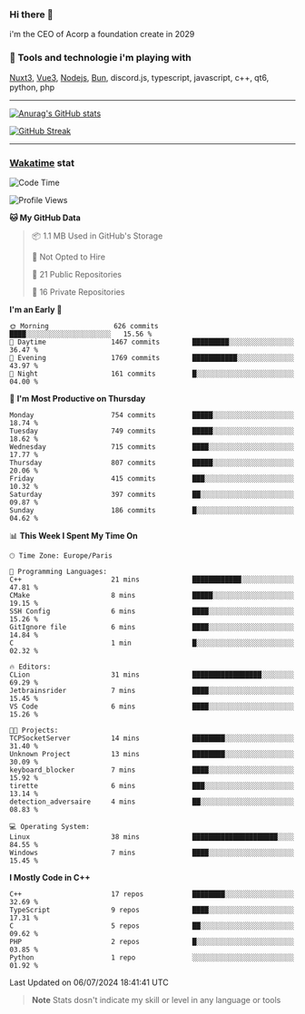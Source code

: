 ### Hi there 👋

i'm the CEO of Acorp a foundation create in 2029  

### 🧰 Tools and technologie i'm playing with

[Nuxt3](https://nuxt.com), [Vue3](https://vuejs.org/), [Nodejs](https://nodejs.org), [Bun](https://bun.sh/), discord.js, typescript, javascript, c++, qt6, python, php

---

[![Anurag's GitHub stats](https://github-readme-stats.vercel.app/api?username=ackimixs&show_icons=true&theme=github_dark&count_private=true)](https://www.ackimixs.xyz)

[![GitHub Streak](https://github-readme-streak-stats.herokuapp.com?user=Ackimixs&theme=github-dark-blue&date_format=j%20M%5B%20Y%5D&mode=weekly)](https://git.io/streak-stats)

---
 
 ### [Wakatime](https://wakatime.com/) stat

<!--START_SECTION:waka-->
![Code Time](http://img.shields.io/badge/Code%20Time-1%2C187%20hrs%201%20min-blue)

![Profile Views](http://img.shields.io/badge/Profile%20Views-0-blue)

**🐱 My GitHub Data** 

> 📦 1.1 MB Used in GitHub's Storage 
 > 
> 🚫 Not Opted to Hire
 > 
> 📜 21 Public Repositories 
 > 
> 🔑 16 Private Repositories 
 > 
**I'm an Early 🐤** 

```text
🌞 Morning                626 commits         ████░░░░░░░░░░░░░░░░░░░░░   15.56 % 
🌆 Daytime                1467 commits        █████████░░░░░░░░░░░░░░░░   36.47 % 
🌃 Evening                1769 commits        ███████████░░░░░░░░░░░░░░   43.97 % 
🌙 Night                  161 commits         █░░░░░░░░░░░░░░░░░░░░░░░░   04.00 % 
```
📅 **I'm Most Productive on Thursday** 

```text
Monday                   754 commits         █████░░░░░░░░░░░░░░░░░░░░   18.74 % 
Tuesday                  749 commits         █████░░░░░░░░░░░░░░░░░░░░   18.62 % 
Wednesday                715 commits         ████░░░░░░░░░░░░░░░░░░░░░   17.77 % 
Thursday                 807 commits         █████░░░░░░░░░░░░░░░░░░░░   20.06 % 
Friday                   415 commits         ███░░░░░░░░░░░░░░░░░░░░░░   10.32 % 
Saturday                 397 commits         ██░░░░░░░░░░░░░░░░░░░░░░░   09.87 % 
Sunday                   186 commits         █░░░░░░░░░░░░░░░░░░░░░░░░   04.62 % 
```


📊 **This Week I Spent My Time On** 

```text
🕑︎ Time Zone: Europe/Paris

💬 Programming Languages: 
C++                      21 mins             ████████████░░░░░░░░░░░░░   47.81 % 
CMake                    8 mins              █████░░░░░░░░░░░░░░░░░░░░   19.15 % 
SSH Config               6 mins              ████░░░░░░░░░░░░░░░░░░░░░   15.26 % 
GitIgnore file           6 mins              ████░░░░░░░░░░░░░░░░░░░░░   14.84 % 
C                        1 min               █░░░░░░░░░░░░░░░░░░░░░░░░   02.32 % 

🔥 Editors: 
CLion                    31 mins             █████████████████░░░░░░░░   69.29 % 
Jetbrainsrider           7 mins              ████░░░░░░░░░░░░░░░░░░░░░   15.45 % 
VS Code                  6 mins              ████░░░░░░░░░░░░░░░░░░░░░   15.26 % 

🐱‍💻 Projects: 
TCPSocketServer          14 mins             ████████░░░░░░░░░░░░░░░░░   31.40 % 
Unknown Project          13 mins             ████████░░░░░░░░░░░░░░░░░   30.09 % 
keyboard_blocker         7 mins              ████░░░░░░░░░░░░░░░░░░░░░   15.92 % 
tirette                  6 mins              ███░░░░░░░░░░░░░░░░░░░░░░   13.14 % 
detection_adversaire     4 mins              ██░░░░░░░░░░░░░░░░░░░░░░░   08.83 % 

💻 Operating System: 
Linux                    38 mins             █████████████████████░░░░   84.55 % 
Windows                  7 mins              ████░░░░░░░░░░░░░░░░░░░░░   15.45 % 
```

**I Mostly Code in C++** 

```text
C++                      17 repos            ████████░░░░░░░░░░░░░░░░░   32.69 % 
TypeScript               9 repos             ████░░░░░░░░░░░░░░░░░░░░░   17.31 % 
C                        5 repos             ██░░░░░░░░░░░░░░░░░░░░░░░   09.62 % 
PHP                      2 repos             █░░░░░░░░░░░░░░░░░░░░░░░░   03.85 % 
Python                   1 repo              ░░░░░░░░░░░░░░░░░░░░░░░░░   01.92 % 
```




 Last Updated on 06/07/2024 18:41:41 UTC
<!--END_SECTION:waka-->

> **Note**
> Stats dosn't indicate my skill or level in any language or tools
